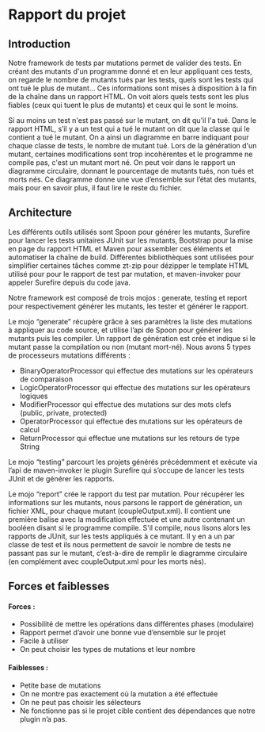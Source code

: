 # Rapport du projet

## Introduction
Notre framework de tests par mutations permet de valider des tests. En créant des mutants d'un programme donné et en leur appliquant ces tests, on regarde le nombre de mutants tués par les tests, quels sont les tests qui ont tué le plus de mutant… Ces informations sont mises à disposition à la fin de la chaîne dans un rapport HTML. On voit alors quels tests sont les plus fiables (ceux qui tuent le plus de mutants) et ceux qui le sont le moins. 

Si au moins un test n'est pas passé sur le mutant, on dit qu'il l'a tué. Dans le rapport HTML, s’il y a un test qui a tué le mutant on dit que la classe qui le contient a tué le mutant. On a ainsi un diagramme en barre indiquant pour chaque classe de tests, le nombre de mutant tué.
Lors de la génération d'un mutant, certaines modifications sont trop incohérentes et le programme ne compile pas, c'est un mutant mort né. On peut voir dans le rapport un diagramme circulaire, donnant le pourcentage de mutants tués, non tués et morts nés. Ce diagramme donne une vue d’ensemble sur l’état des mutants, mais pour en savoir plus, il faut lire le reste du fichier.

## Architecture
Les différents outils utilisés sont Spoon pour générer les mutants, Surefire pour lancer les tests unitaires JUnit sur les mutants, Bootstrap pour la mise en page du rapport HTML et Maven pour assembler ces éléments et automatiser la chaîne de build.
Différentes bibliothèques sont utilisées pour simplifier certaines tâches comme zt-zip pour dézipper le template HTML utilisé pour pour le rapport de test par mutation, et maven-invoker pour appeler Surefire depuis du code java.

Notre framework est composé de trois mojos : generate, testing et report pour respectivement générer les mutants, les tester et générer le rapport.

Le mojo “generate” récupère grâce à ses paramètres la liste des mutations à appliquer au code source, et utilise l’api de Spoon pour générer les mutants puis les compiler. Un rapport de génération est crée et indique si le mutant passe la compilation ou non (mutant mort-né).
Nous avons 5 types de processeurs mutations différents :
  * BinaryOperatorProcessor qui effectue des mutations sur les opérateurs de comparaison
  * LogicOperatorProcessor qui effectue des mutations sur les opérateurs logiques
  * ModifierProcessor qui effectue des mutations sur des mots clefs (public, private, protected)
  * OperatorProcessor qui effectue des mutations sur les opérateurs de calcul
  * ReturnProcessor qui effectue une mutations sur les retours de type String

Le mojo “testing” parcourt les projets générés précédemment et exécute via l’api de maven-invoker le plugin Surefire qui s’occupe de lancer les tests JUnit et de générer les rapports.

Le mojo “report” crée le rapport du test par mutation. Pour récupérer les informations sur les mutants, nous parsons le rapport de génération, un fichier XML, pour chaque mutant (coupleOutput.xml). Il contient une première balise avec la modification effectuée et une autre contenant un booléen disant si le programme compile. S'il compile, nous lisons alors les rapports de JUnit, sur les tests appliqués à ce mutant. Il y en a un par classe de test et ils nous permettent de savoir le nombre de tests ne passant pas sur le mutant, c’est-à-dire de remplir le diagramme circulaire (en complément avec coupleOutput.xml pour les morts nés).

## Forces et faiblesses
#### Forces :
  * Possibilité de mettre les opérations dans différentes phases (modulaire)
  * Rapport permet d’avoir une bonne vue d’ensemble sur le projet
  * Facile à utiliser
  * On peut choisir les types de mutations et leur nombre
  
#### Faiblesses : 
  * Petite base de mutations
  * On ne montre pas exactement où la mutation a été effectuée
  * On ne peut pas choisir les sélecteurs
  * Ne fonctionne pas si le projet cible contient des dépendances que notre plugin n’a pas.
